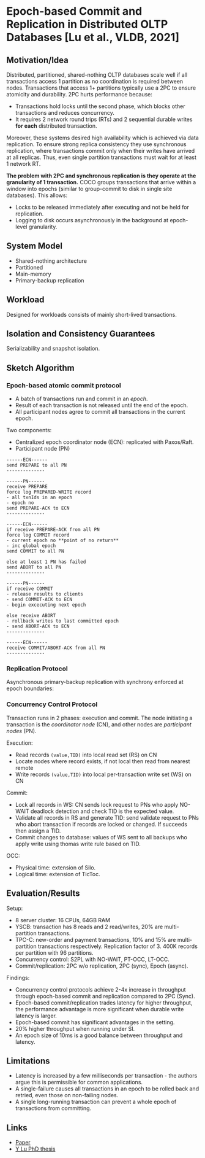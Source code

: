 # Epoch-based Commit and Replication in Distributed OLTP Databases [Lu et al., VLDB, 2021] #

## Motivation/Idea ##

Distributed, partitioned, shared-nothing OLTP databases scale well if all transactions access 1 partition as no coordination is required between nodes.
Transactions that access 1+ partitions typically use a 2PC to ensure atomicity and durability.
2PC hurts performance because:
* Transactions hold locks until the second phase, which blocks other transactions and reduces concurrency.
* It requires 2 network round trips (RTs) and 2 sequential durable writes **for each** distributed transaction.

Moreover, these systems desired high availability which is achieved via data replication.
To ensure strong replica consistency they use synchronous replication, where transactions commit only when their writes have arrived at all replicas.
Thus, even single partition transactions must wait for at least 1 network RT.

**The problem with 2PC and synchronous replication is they operate at the granularity of 1 transaction.**
COCO groups transactions that arrive within a window into epochs (similar to group-commit to disk in single site databases).
This allows:
* Locks to be released  immediately after executing and not be held for replication.
* Logging to disk occurs asynchronously in the background at epoch-level granularity.

## System Model ##

* Shared-nothing architecture
* Partitioned
* Main-memory
* Primary-backup replication

## Workload ##

Designed for workloads consists of mainly short-lived transactions.

## Isolation and Consistency Guarantees ##

Serializability and snapshot isolation.

## Sketch Algorithm ##

### Epoch-based atomic commit protocol ###
* A batch of transactions run and commit in an *epoch*.
* Result of each transaction is not released until the end of the epoch.
* All participant nodes agree to commit all transactions in the current epoch.

Two components:
* Centralized epoch coordinator node (ECN): replicated with Paxos/Raft.
* Participant node (PN)

```
------ECN------
send PREPARE to all PN
--------------

------PN------
receive PREPARE
force log PREPARED-WRITE record
- all txnIds in an epoch
- epoch no
send PREPARE-ACK to ECN
--------------

------ECN------
if receive PREPARE-ACK from all PN
force log COMMIT record
- current epoch no **point of no return**
- inc global epoch
send COMMIT to all PN

else at least 1 PN has failed
send ABORT to all PN
--------------

------PN------
if receive COMMIT
- release results to clients
- send COMMIT-ACK to ECN
- begin excecuting next epoch

else receive ABORT
- rollback writes to last committed epoch
- send ABORT-ACK to ECN
--------------

------ECN------
receive COMMIT/ABORT-ACK from all PN
--------------
```

### Replication Protocol ###

Asynchronous primary-backup replication with synchrony enforced at epoch boundaries:

### Concurrency Control Protocol ###

Transaction runs in 2 phases: execution and commit.
The node initiating a transaction is the *coordinator node* (CN), and other nodes are *participant nodes* (PN).

Execution:
* Read records `(value,TID)` into local read set (RS) on CN
* Locate nodes where record exists, if not local then read from nearest remote
* Write records  `(value,TID)` into local per-transaction write set (WS) on CN

Commit:
* Lock all records in WS: CN sends lock request to PNs who apply NO-WAIT deadlock detection and check  TID is the expected value.
* Validate all records in RS and generate TID: send validate request to PNs who abort transaction if records are locked or changed. If succeeds then assign a TID.
* Commit changes to database: values of WS sent to all backups who apply write using thomas write rule based on TID.

OCC:
* Physical time: extension of Silo.
* Logical time: extension of TicToc.

## Evaluation/Results ##

Setup:
* 8 server cluster: 16 CPUs, 64GB RAM
* YSCB: transaction has 8 reads and 2 read/writes, 20% are multi-partition transactions.
* TPC-C: new-order and payment transactions, 10% and 15% are multi-partition transactions respectively. Replication factor of 3. 400K records per partition with 96 partitions.
* Concurrency control: S2PL with NO-WAIT, PT-OCC, LT-OCC.
* Commit/replication: 2PC w/o replication, 2PC (sync), Epoch (async).

Findings:
* Concurrency control protocols achieve 2-4x increase in throughput through epoch-based commit and replication compared to 2PC (Sync).
* Epoch-based commit/replication trades latency for higher throughput, the performance advantage is more significant when durable write latency is larger.
* Epoch-based commit has significant advantages in the setting.
* 20% higher throughput when running under SI.
* An epoch size of 10ms is a good balance between throughput and latency.

## Limitations ##

* Latency is increased by a few milliseconds per transaction - the authors argue this is permissible for common applications.
* A single-failure causes all transactions in an epoch to be rolled back and retried, even those on non-failing nodes.
* A single long-running transaction can prevent a whole epoch of transactions from committing.

## Links ##

+ [Paper](http://pages.cs.wisc.edu/~yxy/pubs/coco.pdf)
+ [Y Lu PhD thesis](https://dspace.mit.edu/bitstream/handle/1721.1/129261/1227521054-MIT.pdf?sequence=1&isAllowed=y)
